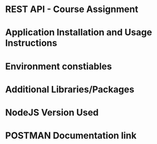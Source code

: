 # REST API - Course Assignment

# Application Installation and Usage Instructions

# Environment constiables

# Additional Libraries/Packages

# NodeJS Version Used

# POSTMAN Documentation link
